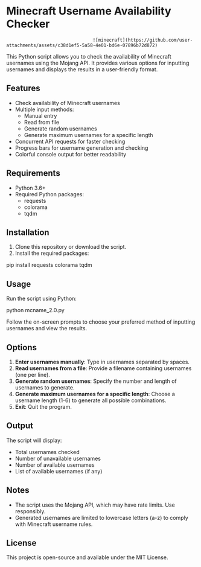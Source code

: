 # Minecraft Username Availability Checker

                                    ![minecraft](https://github.com/user-attachments/assets/c38d1ef5-5a58-4e01-bd6e-07896b72d872)

This Python script allows you to check the availability of Minecraft usernames using the Mojang API. It provides various options for inputting usernames and displays the results in a user-friendly format.

## Features

- Check availability of Minecraft usernames
- Multiple input methods:
  - Manual entry
  - Read from file
  - Generate random usernames
  - Generate maximum usernames for a specific length
- Concurrent API requests for faster checking
- Progress bars for username generation and checking
- Colorful console output for better readability

## Requirements

- Python 3.6+
- Required Python packages:
  - requests
  - colorama
  - tqdm

## Installation

1. Clone this repository or download the script.
2. Install the required packages:

pip install requests colorama tqdm

## Usage

Run the script using Python:

python mcname_2.0.py

Follow the on-screen prompts to choose your preferred method of inputting usernames and view the results.

## Options

1. **Enter usernames manually**: Type in usernames separated by spaces.
2. **Read usernames from a file**: Provide a filename containing usernames (one per line).
3. **Generate random usernames**: Specify the number and length of usernames to generate.
4. **Generate maximum usernames for a specific length**: Choose a username length (1-6) to generate all possible combinations.
5. **Exit**: Quit the program.

## Output

The script will display:
- Total usernames checked
- Number of unavailable usernames
- Number of available usernames
- List of available usernames (if any)

## Notes

- The script uses the Mojang API, which may have rate limits. Use responsibly.
- Generated usernames are limited to lowercase letters (a-z) to comply with Minecraft username rules.

## License

This project is open-source and available under the MIT License.
